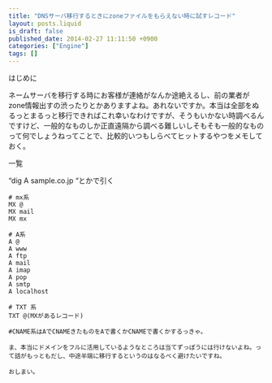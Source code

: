 ```yaml
---
title: "DNSサーバ移行するときにzoneファイルをもらえない時に試すレコード"
layout: posts.liquid
is_draft: false
published_date: 2014-02-27 11:11:50 +0900
categories: ["Engine"]
tags: []
---
```


はじめに

ネームサーバを移行する時にお客様が連絡がなんか途絶えるし、前の業者がzone情報出すの渋ったりとかありますよね。あれないですか。本当は全部をぬるっとまるっと移行できればこれ幸いなわけですが、そうもいかない時調べるんですけど、一般的なものしか正直遠隔から調べる難しいしそもそも一般的なものって何でしょうねってことで、比較的いつもしらべてヒットするやつをメモしておく。

一覧

“dig A sample.co.jp “とかで引く

    # mx系
    MX @
    MX mail
    MX mx

    # A系
    A @
    A www
    A ftp
    A mail
    A imap
    A pop
    A smtp
    A localhost

    # TXT 系
    TXT @(MXがあるレコード)

    #CNAME系はAでCNAMEきたものをAで書くかCNAMEで書くかするっきゃ。

    ま、本当にドメインをフルに活用しているようなところは当てずっぽうには行けないよね。って話がもっともだし、中途半端に移行するというのはなるべく避けたいですね。

    おしまい。


